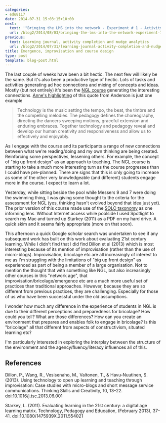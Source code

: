```yaml
---
categories:
- edu8117
date: 2014-07-31 15:03:15+10:00
next:
  text: '"Bringing the LMS into the network - Experiment # 1 - Activity completion"'
  url: /blog2/2014/08/03/bringing-the-lms-into-the-network-experiment-1-activity-completion/
previous:
  text: Learning journal, activity completion and nudge analytics
  url: /blog2/2014/07/31/learning-journal-activity-completion-and-nudge-analytics/
title: Emergence, improvisation and course design
type: post
template: blog-post.html
---
```

The last couple of weeks have been a bit hectic. The next few will likely be the same. But it's also been a productive type of hectic. Lots of tasks and activities generating ad hoc connections and mixing of concepts and ideas. Mostly (but not entirely) it's been the [NGL course](http://netgl.wordpress.com/) generating the interesting connections. [Anne's highlighting](http://astrethewey.wordpress.com/2014/07/29/learning-technology-through-generations-paper-summary/) of this quote from Anderson is just one example

> Technology is the music setting the tempo, the beat, the timbre and the compelling melodies. The pedagogy defines the choreography, directing the dancers sweeping motions, graceful extension and enduring embraces. Together technology and pedagogy reveal and develop our human creativity and responsiveness and allow us to effectively and enjoyably.

As I engage with the course and its participants a range of new connections between what we're reading/doing and my own thinking are being created. Reinforcing some perspectives, lessening others. For example, the concept of "big up front design" as an approach to teaching. The NGL course is starting to take a much more interesting turn as the course progresses than I could have pre-planned. There are signs that this is only going to increase as some of the other very knowledgeable (and different) students engage more in the course. I expect to learn a lot.

Yesterday, while sitting beside the pool while Messers 9 and 7 were doing the swimming thing, I was giving some thought to the criteria for the assessment for NGL (yes, thinking hasn't evolved beyond that idea just yet). The prior version of this course made use of the [SOLO taxonomy](http://classteaching.wordpress.com/2013/05/23/using-solo-taxonomy-to-develop-student-thinking-learning/) as one informing lens. Without Internet access while poolside I used Spotlight to search my Mac and turned up Starkey (2011) as a PDF on my hard drive. A quick skim and it seems fairly appropriate (more on that soon).

This afternoon a quick Google scholar search was undertaken to see if any subsequent work has built on this work about evaluating 21st century learning. While I didn't find that I did find Dillon et al (2013) which is most interesting because of its mention of improvisation (rather than the use of micro-blogs). Improvisation, bricolage etc are all increasingly of interest to me as I'm struggling with the limitations of "big up front design" as experienced as part of being a member of a large organisation. Not to mention the thought that with something like NGL, but also increasingly other courses in this "network age", that improvisation/bricolage/emergence etc are a much more useful set of practices than traditional approaches. However, because they are so different from previous practices, they are challenging. Especially for those of us who have been successful under the old assumptions.

I wonder how much any difference in the experience of students in NGL is due to their different perceptions and preparedness for bricolage? How could you tell? What are those differences? How can you create an environment that prepares and enables folk to engage in bricolage? Is this "bricolage" all that different from aspects of constructivism, situated learning etc?

I'm particularly interested in exploring the interplay between the structure of the environment and the agency/fluency/literacy influences all of this.

## References

Dillon, P., Wang, R., Vesisenaho, M., Valtonen, T., & Havu-Nuutinen, S. (2013). Using technology to open up learning and teaching through improvisation: Case studies with micro-blogs and short message service communications. Thinking Skills and Creativity, 10, 13–22. doi:10.1016/j.tsc.2013.06.001

Starkey, L. (2011). Evaluating learning in the 21st century: a digital age learning matrix. Technology, Pedagogy and Education, (February 2013), 37–41. doi:10.1080/1475939X.2011.554021